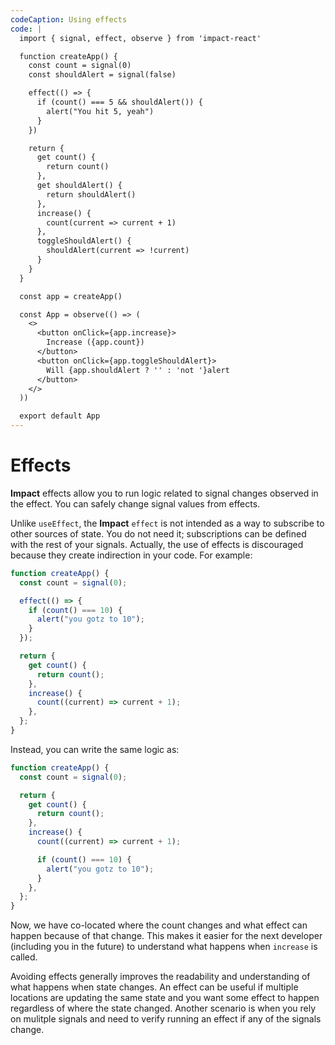 ```yaml
---
codeCaption: Using effects
code: |
  import { signal, effect, observe } from 'impact-react'

  function createApp() {
    const count = signal(0)
    const shouldAlert = signal(false)

    effect(() => {
      if (count() === 5 && shouldAlert()) {
        alert("You hit 5, yeah")
      }
    })

    return {
      get count() {
        return count()
      },
      get shouldAlert() {
        return shouldAlert()
      },
      increase() {
        count(current => current + 1)
      },
      toggleShouldAlert() {
        shouldAlert(current => !current)
      }
    }
  }

  const app = createApp()

  const App = observe(() => (
    <>
      <button onClick={app.increase}>
        Increase ({app.count})
      </button>
      <button onClick={app.toggleShouldAlert}>
        Will {app.shouldAlert ? '' : 'not '}alert
      </button>
    </>
  ))

  export default App
---
```


# Effects

<ClientOnly>
 <Playground />
</ClientOnly>

**Impact** effects allow you to run logic related to signal changes observed in the effect. You can safely change signal values from effects.

Unlike `useEffect`, the **Impact** `effect` is not intended as a way to subscribe to other sources of state. You do not need it; subscriptions can be defined with the rest of your signals. Actually, the use of effects is discouraged because they create indirection in your code. For example:

```ts
function createApp() {
  const count = signal(0);

  effect(() => {
    if (count() === 10) {
      alert("you gotz to 10");
    }
  });

  return {
    get count() {
      return count();
    },
    increase() {
      count((current) => current + 1);
    },
  };
}
```

Instead, you can write the same logic as:

```ts
function createApp() {
  const count = signal(0);

  return {
    get count() {
      return count();
    },
    increase() {
      count((current) => current + 1);

      if (count() === 10) {
        alert("you gotz to 10");
      }
    },
  };
}
```

Now, we have co-located where the count changes and what effect can happen because of that change. This makes it easier for the next developer (including you in the future) to understand what happens when `increase` is called.

Avoiding effects generally improves the readability and understanding of what happens when state changes. An effect can be useful if multiple locations are updating the same state and you want some effect to happen regardless of where the state changed. Another scenario is when you rely on mulitple signals and need to verify running an effect if any of the signals change.
